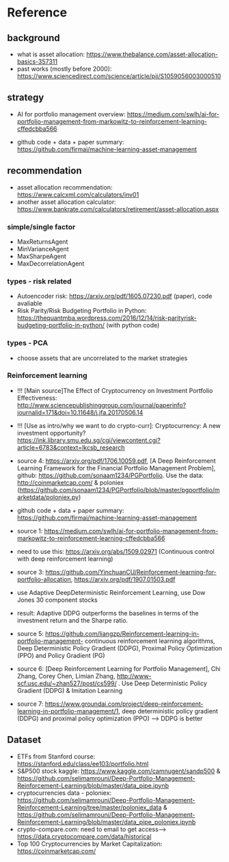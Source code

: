 # Reference

## background
- what is asset allocation: https://www.thebalance.com/asset-allocation-basics-357311
- past works (mostly before 2000): https://www.sciencedirect.com/science/article/pii/S1059056003000510

## strategy
- AI for portfolio management overview: https://medium.com/swlh/ai-for-portfolio-management-from-markowitz-to-reinforcement-learning-cffedcbba566

- github code + data + paper summary: https://github.com/firmai/machine-learning-asset-management

## recommendation
- asset allocation recommendation: https://www.calcxml.com/calculators/inv01
- another asset allocation calculator: https://www.bankrate.com/calculators/retirement/asset-allocation.aspx

### simple/single factor
- MaxReturnsAgent
- MinVarianceAgent
- MaxSharpeAgent
- MaxDecorrelationAgent

### types - risk related
- Autoencoder risk: https://arxiv.org/pdf/1605.07230.pdf  (paper), code avaliable
- Risk Parity/Risk Budgeting Portfolio in Python: https://thequantmba.wordpress.com/2016/12/14/risk-parityrisk-budgeting-portfolio-in-python/ (with python code)

### types - PCA
- choose assets that are uncorrelated to the market strategies

### Reinforcement learning

- !!! [Main source]The Effect of Cryptocurrency on Investment Portfolio
Effectiveness: http://www.sciencepublishinggroup.com/journal/paperinfo?journalid=171&doi=10.11648/j.jfa.20170506.14

- !!! [Use as intro/why we want to do crypto-curr]: Cryptocurrency: A new investment opportunity? https://ink.library.smu.edu.sg/cgi/viewcontent.cgi?article=6783&context=lkcsb_research

- source 4: https://arxiv.org/pdf/1706.10059.pdf, [A Deep Reinforcement Learning Framework for the Financial Portfolio Management Problem], github: https://github.com/sonaam1234/PGPortfolio. Use the data: http://coinmarketcap.com/ & poloniex (https://github.com/sonaam1234/PGPortfolio/blob/master/pgportfolio/marketdata/poloniex.py)

- github code + data + paper summary: https://github.com/firmai/machine-learning-asset-management

- source 1: https://medium.com/swlh/ai-for-portfolio-management-from-markowitz-to-reinforcement-learning-cffedcbba566
- need to use this: https://arxiv.org/abs/1509.02971 (Continuous control with deep reinforcement learning)

- source 3: https://github.com/YinchuanCU/Reinforcement-learning-for-portfolio-allocation, https://arxiv.org/pdf/1907.01503.pdf
- use Adaptive DeepDeterministic Reinforcement Learning, use Dow Jones 30 component stocks
- result: Adaptive DDPG outperforms the baselines in terms of the investment return and the Sharpe ratio.

- source 5: https://github.com/liangzp/Reinforcement-learning-in-portfolio-management-  continuous reinforcement learning algorithms, Deep Deterministic Policy Gradient (DDPG), Proximal Policy Optimization (PPO) and Policy Gradient (PG)

- source 6: [Deep Reinforcement Learning for Portfolio Management], Chi Zhang, Corey Chen, Limian Zhang, http://www-scf.usc.edu/~zhan527/post/cs599/ .  Use Deep Deterministic Policy Gradient (DDPG) & Imitation Learning

- source 7: https://www.groundai.com/project/deep-reinforcement-learning-in-portfolio-management/1,  deep deterministic policy gradient (DDPG) and proximal policy optimization (PPO) --> DDPG is better


## Dataset
- ETFs from Stanford course: https://stanford.edu/class/ee103/portfolio.html
- S&P500 stock kaggle: https://www.kaggle.com/camnugent/sandp500 & https://github.com/selimamrouni/Deep-Portfolio-Management-Reinforcement-Learning/blob/master/data_pipe.ipynb
- cryptocurrencies data - poloniex: https://github.com/selimamrouni/Deep-Portfolio-Management-Reinforcement-Learning/tree/master/poloniex_data & 
  https://github.com/selimamrouni/Deep-Portfolio-Management-Reinforcement-Learning/blob/master/data_pipe_poloniex.ipynb
- crypto-compare.com: need to email to get access--> https://data.cryptocompare.com/data/historical
- Top 100 Cryptocurrencies by Market Capitalization: https://coinmarketcap.com/
